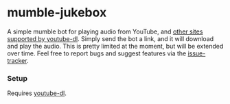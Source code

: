# mumble-jukebox

A simple mumble bot for playing audio from YouTube, and [other sites supported by youtube-dl](https://rg3.github.io/youtube-dl/supportedsites.html). Simply send the bot a link, and it will download and play the audio. This is pretty limited at the moment, but will be extended over time. Feel free to report bugs and suggest features via the [issue-tracker](https://github.com/joshheinrichs/mumble-player/issues).

### Setup

Requires [youtube-dl](https://rg3.github.io/youtube-dl/).
